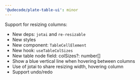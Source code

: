 ```yaml
---
'@udecode/plate-table-ui': minor
---
```


Support for resizing columns:
- New deps: `jotai` and `re-resizable`
- New styles
- New component: `TableCellElement`
- New hook: `useTableColSizes`
- New table node field: colSizes?: number[]
- Show a blue vertical line when hovering between columns
- Use of jotai to share resizing width, hovering column
- Support undo/redo
